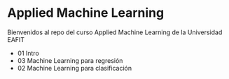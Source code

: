 # Applied Machine Learning 

Bienvenidos al repo del curso Applied Machine Learning de la Universidad EAFIT

- 01 Intro
- 03 Machine Learning para regresión
- 02 Machine Learning para clasificación

